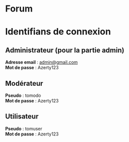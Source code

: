 # Forum

# Identifians de connexion

Administrateur (pour la partie admin)
--------------
<b>Adresse email</b> : admin@gmail.com<br>
<b>Mot de passe</b> : Azerty123

Modérateur
----------
<b>Pseudo</b> : tomodo<br>
<b>Mot de passe</b> : Azerty123

Utilisateur
-----------
<b>Pseudo</b> : tomuser<br>
<b>Mot de passe</b> : Azerty123
